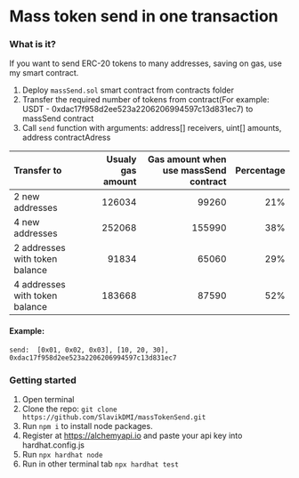 # Mass token send in one transaction

### What is it?
 If you want to send ERC-20 tokens to many addresses, saving on gas, use my smart contract.
1. Deploy `massSend.sol` smart contract from contracts folder
2. Transfer the required number of tokens from contract(For example: USDT - 0xdac17f958d2ee523a2206206994597c13d831ec7) to massSend contract
3. Call `send` function with arguments: address[] receivers, uint[] amounts, address contractAdress

| Transfer to         | Usualy gas amount | Gas amount when use massSend contract | Percentage
| :------------- |-------------:| -----:| -----:|
| 2 new addresses    | 126034 | 99260 | 21% |
| 4 new addresses    | 252068 | 155990 | 38% |
| 2 addresses with token balance | 91834 | 65060 | 29% |
| 4 addresses with token balance | 183668 | 87590 | 52% |



#### Example:
`send:  [0x01, 0x02, 0x03], [10, 20, 30], 0xdac17f958d2ee523a2206206994597c13d831ec7`



### Getting started
 1. Open terminal
 2. Clone the repo: `git clone https://github.com/SlavikDMI/massTokenSend.git`
 3. Run `npm i` to install node packages.
 4. Register at https://alchemyapi.io and paste your api key into hardhat.config.js
 5. Run `npx hardhat node`
 6. Run in other terminal tab `npx hardhat test`
